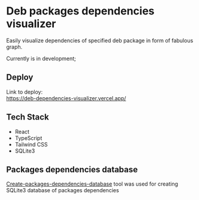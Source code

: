 # Deb packages dependencies visualizer

Easily visualize dependencies of specified deb package in form of fabulous graph.

Currently is in development;

## Deploy
Link to deploy:  
https://deb-dependencies-visualizer.vercel.app/

## Tech Stack
- React  
- TypeScript  
- Tailwind CSS  
- SQLite3

## Packages dependencies database
[Create-packages-dependencies-database](https://github.com/koshelevandrey/create-packages-dependencies-database) tool was used for creating SQLite3 database of packages dependencies 
